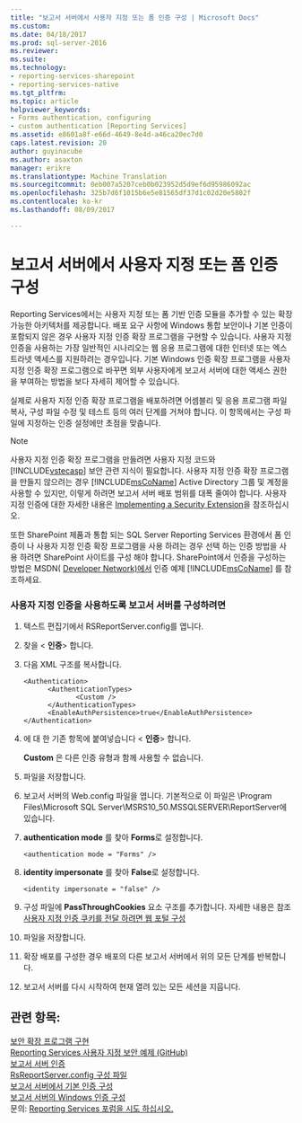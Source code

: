 ```yaml
---
title: "보고서 서버에서 사용자 지정 또는 폼 인증 구성 | Microsoft Docs"
ms.custom: 
ms.date: 04/18/2017
ms.prod: sql-server-2016
ms.reviewer: 
ms.suite: 
ms.technology:
- reporting-services-sharepoint
- reporting-services-native
ms.tgt_pltfrm: 
ms.topic: article
helpviewer_keywords:
- Forms authentication, configuring
- custom authentication [Reporting Services]
ms.assetid: e8601a8f-e66d-4649-8e4d-a46ca20ec7d0
caps.latest.revision: 20
author: guyinacube
ms.author: asaxton
manager: erikre
ms.translationtype: Machine Translation
ms.sourcegitcommit: 0eb007a5207ceb0b023952d5d9ef6d95986092ac
ms.openlocfilehash: 325b7d6f1015b6e5e81565df37d1c02d20e5802f
ms.contentlocale: ko-kr
ms.lasthandoff: 08/09/2017

---
```

# <a name="configure-custom-or-forms-authentication-on-the-report-server"></a>보고서 서버에서 사용자 지정 또는 폼 인증 구성

Reporting Services에서는 사용자 지정 또는 폼 기반 인증 모듈을 추가할 수 있는 확장 가능한 아키텍처를 제공합니다. 배포 요구 사항에 Windows 통합 보안이나 기본 인증이 포함되지 않은 경우 사용자 지정 인증 확장 프로그램을 구현할 수 있습니다. 사용자 지정 인증을 사용하는 가장 일반적인 시나리오는 웹 응용 프로그램에 대한 인터넷 또는 엑스트라넷 액세스를 지원하려는 경우입니다. 기본 Windows 인증 확장 프로그램을 사용자 지정 인증 확장 프로그램으로 바꾸면 외부 사용자에게 보고서 서버에 대한 액세스 권한을 부여하는 방법을 보다 자세히 제어할 수 있습니다.  

실제로 사용자 지정 인증 확장 프로그램을 배포하려면 어셈블리 및 응용 프로그램 파일 복사, 구성 파일 수정 및 테스트 등의 여러 단계를 거쳐야 합니다. 이 항목에서는 구성 파일에 지정하는 인증 설정에만 초점을 맞춥니다.  

> [!NOTE]
>  사용자 지정 인증 확장 프로그램을 만들려면 사용자 지정 코드와 [!INCLUDE[vstecasp](../../includes/vstecasp-md.md)] 보안 관련 지식이 필요합니다. 사용자 지정 인증 확장 프로그램을 만들지 않으려는 경우 [!INCLUDE[msCoName](../../includes/msconame-md.md)] Active Directory 그룹 및 계정을 사용할 수 있지만, 이렇게 하려면 보고서 서버 배포 범위를 대폭 줄여야 합니다. 사용자 지정 인증에 대한 자세한 내용은 [Implementing a Security Extension](../../reporting-services/extensions/security-extension/implementing-a-security-extension.md)을 참조하십시오.

또한 SharePoint 제품과 통합 되는 SQL Server Reporting Services 환경에서 폼 인증이 나 사용자 지정 인증 확장 프로그램을 사용 하려는 경우 선택 하는 인증 방법을 사용 하려면 SharePoint 사이트를 구성 해야 합니다. SharePoint에서 인증을 구성하는 방법은 MSDN( [Developer Network)에서](http://go.microsoft.com/fwlink/?LinkId=115575) 인증 예제 [!INCLUDE[msCoName](../../includes/msconame-md.md)] 를 참조하세요.



### <a name="to-configure-a-report-server-to-use-custom-authentication"></a>사용자 지정 인증을 사용하도록 보고서 서버를 구성하려면

1.  텍스트 편집기에서 RSReportServer.config를 엽니다.

2.  찾을 \< **인증**> 합니다.

3.  다음 XML 구조를 복사합니다.

    ```
    <Authentication>
          <AuthenticationTypes>
                 <Custom />
          </AuthenticationTypes>
          <EnableAuthPersistence>true</EnableAuthPersistence>
    </Authentication>
    ```

4.  에 대 한 기존 항목에 붙여넣습니다 \< **인증**> 합니다.

     **Custom** 은 다른 인증 유형과 함께 사용할 수 없습니다.

5.  파일을 저장합니다.

6.  보고서 서버의 Web.config 파일을 엽니다. 기본적으로 이 파일은 \Program Files\Microsoft SQL Server\MSRS10_50.MSSQLSERVER\ReportServer에 있습니다.

7.  **authentication mode** 를 찾아 **Forms**로 설정합니다.

    ```
    <authentication mode = "Forms" />
    ```

8.  **identity impersonate** 를 찾아 **False**로 설정합니다.

    ```
    <identity impersonate = "false" />  
    ```
9. 구성 파일에 **PassThroughCookies** 요소 구조를 추가합니다. 자세한 내용은 참조 [사용자 지정 인증 쿠키를 전달 하려면 웹 포털 구성](../../reporting-services/security/configure-the-web-portal-to-pass-custom-authentication-cookies.md)
  
10. 파일을 저장합니다.  
  
11. 확장 배포를 구성한 경우 배포의 다른 보고서 서버에서 위의 모든 단계를 반복합니다.  
  
12. 보고서 서버를 다시 시작하여 현재 열려 있는 모든 세션을 지웁니다.  

## <a name="see-also"></a>관련 항목:

[보안 확장 프로그램 구현](../../reporting-services/extensions/security-extension/implementing-a-security-extension.md)  
[Reporting Services 사용자 지정 보안 예제 (GitHub)](https://github.com/Microsoft/Reporting-Services/tree/master/CustomSecuritySample)  
[보고서 서버 인증](../../reporting-services/security/authentication-with-the-report-server.md)   
[RsReportServer.config 구성 파일](../../reporting-services/report-server/rsreportserver-config-configuration-file.md)   
[보고서 서버에서 기본 인증 구성](../../reporting-services/security/configure-basic-authentication-on-the-report-server.md)   
[보고서 서버의 Windows 인증 구성](../../reporting-services/security/configure-windows-authentication-on-the-report-server.md)  
문의: [Reporting Services 포럼을 시도 하십시오.](http://go.microsoft.com/fwlink/?LinkId=620231)
